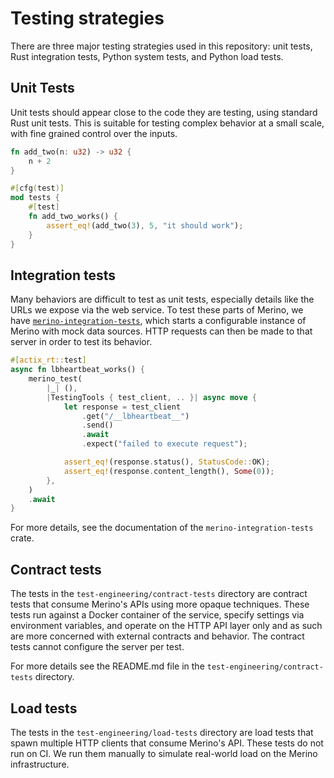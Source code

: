 # Testing strategies

There are three major testing strategies used in this repository: unit tests,
Rust integration tests, Python system tests, and Python load tests.

## Unit Tests

Unit tests should appear close to the code they are testing, using standard Rust
unit tests. This is suitable for testing complex behavior at a small scale, with
fine grained control over the inputs.

```rust
fn add_two(n: u32) -> u32 {
    n + 2
}

#[cfg(test)]
mod tests {
    #[test]
    fn add_two_works() {
        assert_eq!(add_two(3), 5, "it should work");
    }
}
```

## Integration tests

Many behaviors are difficult to test as unit tests, especially details like the
URLs we expose via the web service. To test these parts of Merino, we have
[`merino-integration-tests`][test-crate], which starts a configurable instance
of Merino with mock data sources. HTTP requests can then be made to that server
in order to test its behavior.

[test-crate]: ../../../merino_integration_tests/

```rust
#[actix_rt::test]
async fn lbheartbeat_works() {
    merino_test(
        |_| (),
        |TestingTools { test_client, .. }| async move {
            let response = test_client
                .get("/__lbheartbeat__")
                .send()
                .await
                .expect("failed to execute request");

            assert_eq!(response.status(), StatusCode::OK);
            assert_eq!(response.content_length(), Some(0));
        },
    )
    .await
}
```

For more details, see the documentation of the `merino-integration-tests` crate.

## Contract tests

The tests in the `test-engineering/contract-tests` directory are contract tests
that consume Merino's APIs using more opaque techniques. These tests run against
a Docker container of the service, specify settings via environment variables,
and operate on the HTTP API layer only and as such are more concerned with
external contracts and behavior. The contract tests cannot configure the server
per test.

For more details see the README.md file in the `test-engineering/contract-tests`
directory.

## Load tests

The tests in the `test-engineering/load-tests` directory are load tests that
spawn multiple HTTP clients that consume Merino's API. These tests do not run on
CI. We run them manually to simulate real-world load on the Merino infrastructure.
